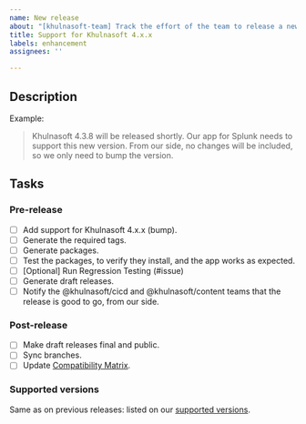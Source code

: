 ```yaml
---
name: New release
about: "[khulnasoft-team] Track the effort of the team to release a new version of Khulnasoft"
title: Support for Khulnasoft 4.x.x
labels: enhancement
assignees: ''

---
```


## Description

Example:
> Khulnasoft 4.3.8 will be released shortly. Our app for Splunk needs to support this new version. From our side, no changes will be included, so we only need to bump the version.

## Tasks

### Pre-release
- [ ] Add support for Khulnasoft 4.x.x (bump).
- [ ] Generate the required tags.
- [ ] Generate packages.
- [ ] Test the packages, to verify they install, and the app works as expected.
- [ ] [Optional] Run Regression Testing (#issue) 
- [ ] Generate draft releases.
- [ ] Notify the @khulnasoft/cicd and @khulnasoft/content teams that the release is good to go, from our side.

### Post-release
- [ ] Make draft releases final and public.
- [ ] Sync branches.
- [ ] Update [Compatibility Matrix](https://github.com/khulnasoft/khulnasoft-splunk/wiki/Compatibility).

### Supported versions

Same as on previous releases: listed on our [supported versions](https://github.com/khulnasoft/khulnasoft-splunk/blob/master/scripts/tag.py#L7-L13).
